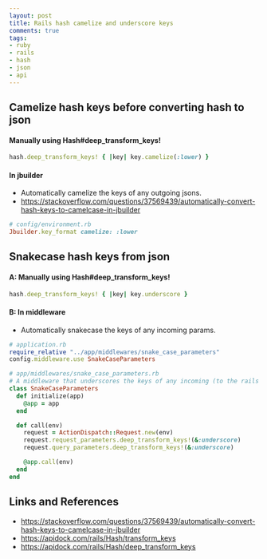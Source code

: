 ```yaml
---
layout: post
title: Rails hash camelize and underscore keys
comments: true
tags:
- ruby
- rails
- hash
- json
- api
---
```


<!--more-->

## Camelize hash keys before converting hash to json

#### Manually using Hash#deep_transform_keys!

```rb
hash.deep_transform_keys! { |key| key.camelize(:lower) }
```

#### In jbuilder
- Automatically camelize the keys of any outgoing jsons.
- https://stackoverflow.com/questions/37569439/automatically-convert-hash-keys-to-camelcase-in-jbuilder

```rb
# config/environment.rb
Jbuilder.key_format camelize: :lower
```

## Snakecase hash keys from json

#### A: Manually using Hash#deep_transform_keys!

```rb
hash.deep_transform_keys! { |key| key.underscore }
```

#### B: In middleware
- Automatically snakecase the keys of any incoming params.

```rb
# application.rb
require_relative "../app/middlewares/snake_case_parameters"
config.middleware.use SnakeCaseParameters
```

```rb
# app/middlewares/snake_case_parameters.rb
# A middleware that underscores the keys of any incoming (to the rails server) params
class SnakeCaseParameters
  def initialize(app)
    @app = app
  end

  def call(env)
    request = ActionDispatch::Request.new(env)
    request.request_parameters.deep_transform_keys!(&:underscore)
    request.query_parameters.deep_transform_keys!(&:underscore)

    @app.call(env)
  end
end
```

## Links and References
- https://stackoverflow.com/questions/37569439/automatically-convert-hash-keys-to-camelcase-in-jbuilder
- https://apidock.com/rails/Hash/transform_keys
- https://apidock.com/rails/Hash/deep_transform_keys
